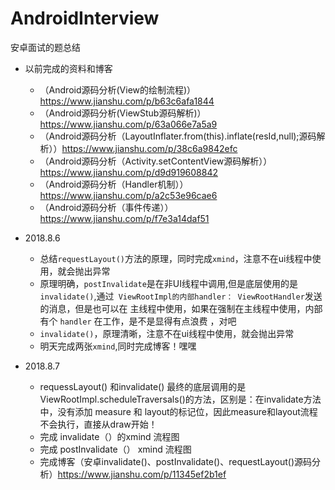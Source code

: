 # AndroidInterview
安卓面试的题总结

* 以前完成的资料和博客
   * （Android源码分析(View的绘制流程)） https://www.jianshu.com/p/b63c6afa1844 
   * （Android源码分析(ViewStub源码解析)）https://www.jianshu.com/p/63a066e7a5a9
   * （Android源码分析（LayoutInflater.from(this).inflate(resId,null);源码解析））https://www.jianshu.com/p/38c6a9842efc
   * （Android源码分析（Activity.setContentView源码解析））https://www.jianshu.com/p/d9d919608842
   * （Android源码分析（Handler机制））https://www.jianshu.com/p/a2c53e96cae6
   * （Android源码分析（事件传递））https://www.jianshu.com/p/f7e3a14daf51
   
   
   
* 2018.8.6 
  *  总结`requestLayout()`方法的原理，同时完成`xmind`，注意不在ui线程中使用，就会抛出异常
  *  原理明确，`postInvalidate`是在非UI线程中调用,但是底层使用的是 `invalidate()`,通过` ViewRootImpl的内部handler： ViewRootHandler`发送的消息，但是也可以在 主线程中使用，如果在强制在主线程中使用，内部有个 `handler` 在工作，是不是显得有点浪费 ，对吧
  *   `invalidate()`，原理清晰，注意不在ui线程中使用，就会抛出异常
  * 明天完成两张`xmind`,同时完成博客！嘿嘿 
* 2018.8.7 
  * requessLayout() 和invalidate()  最终的底层调用的是 ViewRootImpl.scheduleTraversals()的方法，区别是：在invalidate方法中，没有添加 measure 和 layout的标记位，因此measure和layout流程不会执行，直接从draw开始！
  * 完成 invalidate（）的xmind 流程图  
  * 完成 postInvalidate（） xmind 流程图
  * 完成博客（安卓invalidate()、postInvalidate()、requestLayout()源码分析）https://www.jianshu.com/p/11345ef2b1ef

  
